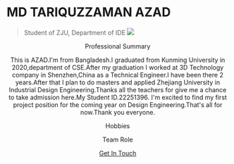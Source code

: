 # MD TARIQUZZAMAN AZAD
> Student of ZJU, Department of IDE
![](https://i.ibb.co/wWqPDZX/azad.jpg)
<p align="center">Professional Summary</p>
<p align="center">
            This is AZAD.I'm from Bangladesh.I graduated from Kunming University in 2020,department of CSE.After my graduation I worked at 3D Technology company in Shenzhen,China as a Technical Engineer.I have been there 2 years.After that I plan to do masters and applied Zhejiang University in Industrial Design Engineering.Thanks all the teachers for give me a chance to take admission here.My Student ID.22251396.
            I'm excited to find my first project position for the coming year on Design Engineering.That's all for now.Thank you everyone.
</p>
<p align="center">Hobbies</p>
<p align="center">

</p>
<p align="center">Team Role</p>
<p align="center">
<a href="#" class="btn">Get In Touch</a>
</p>